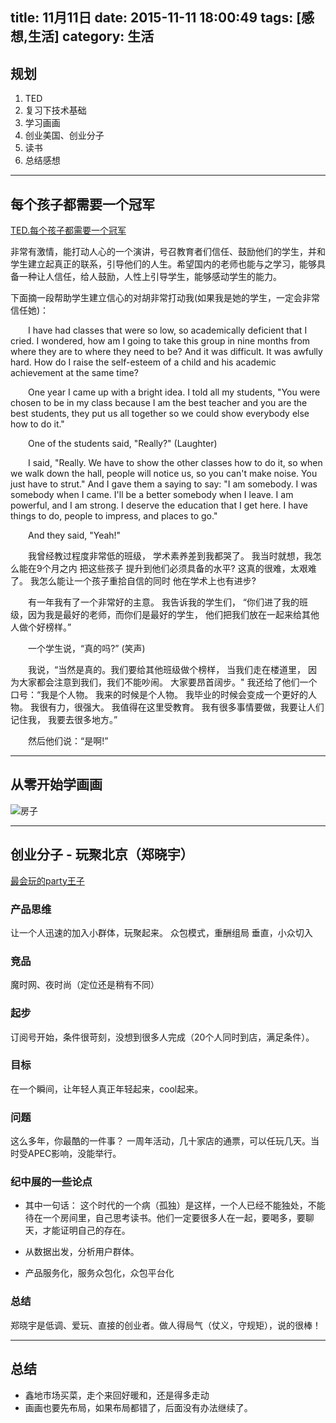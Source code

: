 title: 11月11日
date: 2015-11-11 18:00:49
tags: [感想,生活]
category: 生活
---

## 规划
1. TED
2. 复习下技术基础
3. 学习画画
4. 创业美国、创业分子
5. 读书
6. 总结感想

-------------------


<!--more-->


## 每个孩子都需要一个冠军
[TED.每个孩子都需要一个冠军](https://www.ted.com/talks/rita_pierson_every_kid_needs_a_champion?language=zh-cn)

非常有激情，能打动人心的一个演讲，号召教育者们信任、鼓励他们的学生，并和学生建立起真正的联系，引导他们的人生。希望国内的老师也能与之学习，能够具备一种让人信任，给人鼓励，人性上引导学生，能够感动学生的能力。

下面摘一段帮助学生建立信心的对胡非常打动我(如果我是她的学生，一定会非常信任她)：


&emsp;&emsp;I have had classes that were so low, so academically deficient that I cried. I wondered, how am I going to take this group in nine months from where they are to where they need to be? And it was difficult. It was awfully hard. How do I raise the self-esteem of a child and his academic achievement at the same time?

&emsp;&emsp;One year I came up with a bright idea. I told all my students, "You were chosen to be in my class because I am the best teacher and you are the best students, they put us all together so we could show everybody else how to do it."

&emsp;&emsp;One of the students said, "Really?" (Laughter)

&emsp;&emsp;I said, "Really. We have to show the other classes how to do it, so when we walk down the hall, people will notice us, so 
you can't make noise. You just have to strut." And I gave them a saying to say: "I am somebody. I was somebody when I came. I'll be a better somebody when I leave. I am powerful, and I am strong. I deserve the education that I get here. I have things to do, people to impress, and places to go."

&emsp;&emsp;And they said, "Yeah!"

&emsp;&emsp;我曾经教过程度非常低的班级， 学术素养差到我都哭了。 我当时就想，我怎么能在9个月之内 把这些孩子 提升到他们必须具备的水平? 这真的很难，太艰难了。 我怎么能让一个孩子重拾自信的同时 他在学术上也有进步?

&emsp;&emsp;有一年我有了一个非常好的主意。 我告诉我的学生们， “你们进了我的班级，因为我是最好的老师，而你们是最好的学生， 
他们把我们放在一起来给其他人做个好榜样。”

&emsp;&emsp;一个学生说，“真的吗?” (笑声)

&emsp;&emsp;我说，“当然是真的。我们要给其他班级做个榜样， 当我们走在楼道里， 因为大家都会注意到我们，我们不能吵闹。 大家要昂首阔步。" 我还给了他们一个口号：“我是个人物。 我来的时候是个人物。 我毕业的时候会变成一个更好的人物。 我很有力，很强大。 我值得在这里受教育。 我有很多事情要做，我要让人们记住我， 我要去很多地方。”

&emsp;&emsp;然后他们说：“是啊!”

-------------------------
## 从零开始学画画
![房子](http://7xnz74.com1.z0.glb.clouddn.com/557057314.jpg?imageView2/2/w/800)

-------------------------

## 创业分子 - 玩聚北京（郑晓宇）
[最会玩的party王子](http://v.youku.com/v_show/id_XMTMxMjE5MDE4OA==.html?from=y1.2-2.4.11)

### 产品思维
让一个人迅速的加入小群体，玩聚起来。
众包模式，重酬组局
垂直，小众切入

### 竞品
魔时网、夜时尚（定位还是稍有不同）

### 起步
订阅号开始，条件很苛刻，没想到很多人完成（20个人同时到店，满足条件）。

### 目标
在一个瞬间，让年轻人真正年轻起来，cool起来。

### 问题
这么多年，你最酷的一件事？
一周年活动，几十家店的通票，可以任玩几天。当时受APEC影响，没能举行。


### 纪中展的一些论点
- 其中一句话：
这个时代的一个病（孤独）是这样，一个人已经不能独处，不能待在一个房间里，自己思考读书。他们一定要很多人在一起，要喝多，要聊天，才能证明自己的存在。

- 从数据出发，分析用户群体。

- 产品服务化，服务众包化，众包平台化

### 总结
郑晓宇是低调、爱玩、直接的创业者。做人得局气（仗义，守规矩），说的很棒！

--------------------------
## 总结
- 鑫地市场买菜，走个来回好暖和，还是得多走动
- 画画也要先布局，如果布局都错了，后面没有办法继续了。








